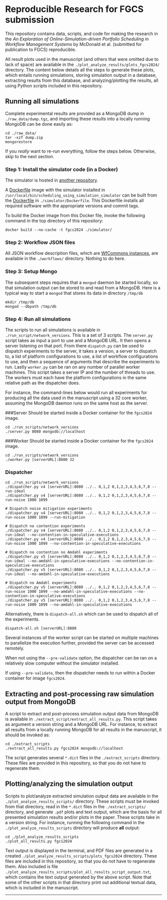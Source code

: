 # Reproducible Research for FGCS submission

This repository contains data, scripts, and code for making the research in the
_An Exploration of Online-Simulation-driven Portfolio Scheduling in Workflow Management Systems_ by McDonald et al. 
(submitted for publication to FGCS) reproducible.

All result plots used in the manuscript (and others that were omitted due to lack of space) are
available in the `./plot_analyze_results/plots_fgcs2024/` directory. The content below details all the steps
to generate these plots, which entails running simulations, storing simulation output in a database, 
extracting results from this database, and analyzing/plotting the results, all using Python
scripts included in this repository. 

## Running all simulations

Complete experimental results are provided as a MongoDB dump in `./raw_data/dump.tgz`, and importing
these results into a locally running MongoDB can be done easily as: 
```
cd ./raw_data/
tar -xzf dump.zip
mongorestore
```
If you _really_ want to re-run everything, follow the steps below.  Otherwise, skip to the next section. 

### Step 1: Install the simulator code (in a Docker)

The simulator is hosted in [another
repository](https://github.com/wrench-project/scheduling_using_simulation_simulator).

A [Dockerfile](https://docs.docker.com/) image with the simulator installed in
`/usr/local/bin/scheduling_using_simulation_simulator` can be built from the [Dockerfile](https://docs.docker.com/engine/reference/builder/) in `./simulator/Dockerfile`.  This Dockerfile installs all required software with the appropriate versions and commit tags. 

To build the Docker image from this Docker file, invoke the following command in the top directory of this repository: 
```
docker build --no-cache -t fgcs2024 ./simulator/
```

### Step 2: Workflow JSON files

All JSON workflow description files, which are [WfCommons instances](https://wfcommons.org/instances), are available in the `./workflows/` directory.  Nothing to do here. 

### Step 3: Setup Mongo

The subsequent steps requires that a `mongod` daemon be started locally, so
that simulation output can be stored to and read from a MongoDB.   Here is 
a typical way to start a `mongod` that stores its data in directory `/tmp/db`

```
mkdir /tmp/db
mongod --dbpath /tmp/db 
```

### Step 4: Run all simulations

The scripts to run all simulations is available in `./run_script/network_versions`. This is a set of 3 scripts.  The `server.py` script takes as input a port to use and a MongoDB URL.  It then opens a server listening on that port.  From there `dispatch.py` can be used to dispatch experiments to the server, it takes a version, a server to dispatch to, a list of platform configurations to use, a list of workflow configurations to use, and then a sequence of arguments that describe the experiments to run.
Lastly `worker.py` can be ran on any number of parallel worker machines.  This script takes a server IP and the number of threads to use.
The workers must each have the platform configurations in the same relative path as the dispatcher does.

For instance, the command-lines below would run all experiments for producing all the data used in the manuscript using a 32 core worker, assuming the MongoDB daemon runs on the same host as the server.

###Server
Should be started inside a Docker container for the `fgcs2024` image.

```
cd ./run_scripts/network_versions
./server.py 8080 mongodb://localhost
```
###Worker
Should be started inside a Docker container for the `fgcs2024` image.

```
cd ./run_scripts/network_versions
./worker.py [serverURL]:8080 32
```

### Dispatcher

```
cd ./run_scripts/network_versions
./dispatcher.py v4 [serverURL]:8080 ../.. 0,1,2 0,1,2,3,4,5,6,7,8 --run-ideal
./dispatcher.py v4 [serverURL]:8080 ../.. 0,1,2 0,1,2,3,4,5,6,7,8 --run-noise 1000 1099

# Dispatch noise mitigation experiments
./dispatcher.py v4 [serverURL]:8080 ../.. 0,1,2 0,1,2,3,4,5,6,7,8 --run-noise 1000 1099 --run-mitigation

# Dispatch no contention experiments
./dispatcher.py v4 [serverURL]:8080 ../.. 0,1,2 0,1,2,3,4,5,6,7,8 --run-ideal --no-contention-in-speculative-executions
./dispatcher.py v4 [serverURL]:8080 ../.. 0,1,2 0,1,2,3,4,5,6,7,8 --run-noise 1000 1099 --no-contention-in-speculative-executions

# Dispatch no contention no Amdahl experiments
./dispatcher.py v5 [serverURL]:8080 ../.. 0,1,2 0,1,2,3,4,5,6,7,8 --run-ideal --no-amdahl-in-speculative-executions --no-contention-in-speculative-executions
./dispatcher.py v5 [serverURL]:8080 ../.. 0,1,2 0,1,2,3,4,5,6,7,8 --run-ideal --no-amdahl-in-speculative-executions 

# Dispatch no Amdahl experiments
./dispatcher.py v5 [serverURL]:8080 ../.. 0,1,2 0,1,2,3,4,5,6,7,8 --run-noise 1000 1099 --no-amdahl-in-speculative-executions --no-contention-in-speculative-executions
./dispatcher.py v5 [serverURL]:8080 ../.. 0,1,2 0,1,2,3,4,5,6,7,8 --run-noise 1000 1099 --no-amdahl-in-speculative-executions 
```
Alternatively, there is `dispatch-all.sh` which can be used to dispatch all of the experiments. 

```
dispatch-all.sh [serverURL]:8080
```

Several instances of the worker script can be started on multiple machines to parallelize the execution further, provided the server can be accessed remotely.

When not using the `--pre-validate` option, the dispatcher can be ran on a relatively slow computer without the simulator installed.

If using `--pre-validate`, then the dispatcher needs to run within a Docker container for image `fgcs2024`.


## Extracting and post-processing raw simulation output from MongoDB

A script to extract and post-process simulation output data from MongoDB 
is available in `./extract_script/extract_all_results.py`. This script takes as
argument a version string and a MongoDB URL. For instance, to extract all
results from a locally running MongoDB for all results in the manuscript, it should be invoked as:

```
cd ./extract_scripts
./extract_all_results.py fgcs2024 mongodb://localhost
```

The script generates several `*.dict` files in the `./extract_scripts` directory. These files are provided in this repository, so that you do not have to regenerate them. 

## Plotting/analyzing the simulation output

Scripts to plot/analyze extracted simulation output data are available in
the `./plot_analyze_results_scripts/` directory.  These scripts must be invoked from that directory, read in the `*.dict`
files in the `./extract_scripts/` directory, and generate `.pdf` plots and
text output, which are the basis for all presented simulation results and/or plots in the
paper. These scripts take in a version string. For instance, running the following command
in the `./plot_analyze_results_scripts` directory will produce **all** output:

```
cd ./plot_analyze_results_scripts
./plot_all_results.py fgcs2024
```

Text output is displayed in the terminal, and PDF files are generated in a created `./plot_analyze_results_scripts/plots_fgcs2024` directory. These files
are included in this repository, so that you do not have to regenerate them. Also included is file `./plot_analyze_results_scripts/plot_all_results_script_output.txt`, which contains the text output generated by the above script. Note that some of the other scripts in that directory print out additional textual data, which is included in the manuscript.

---

